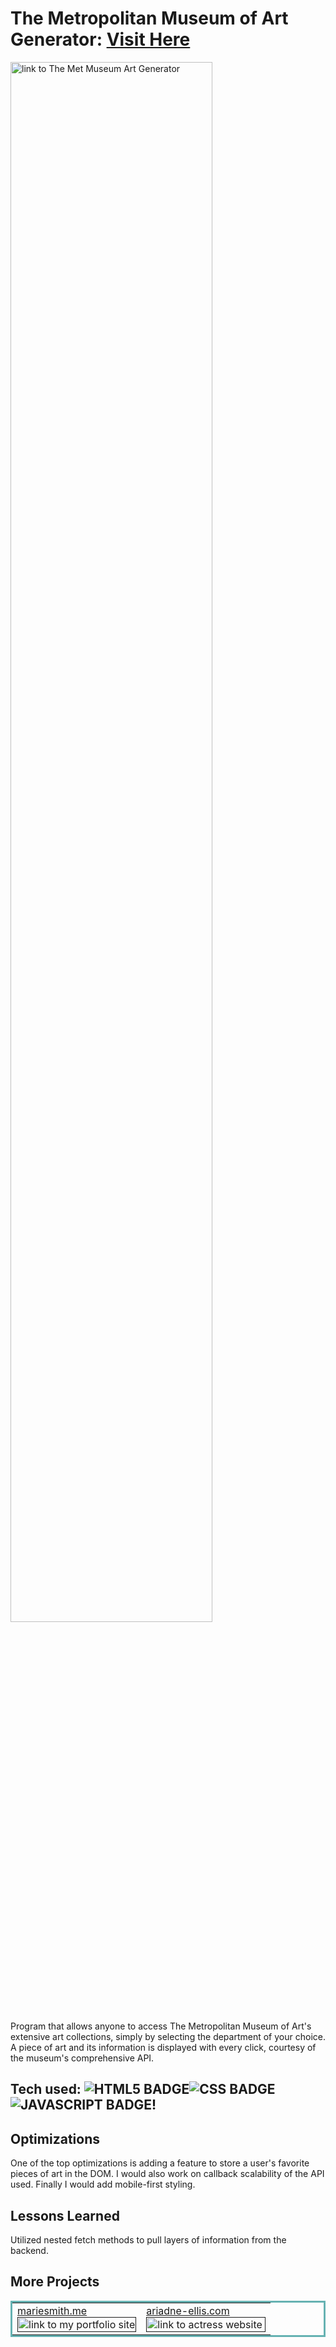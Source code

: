 # The Metropolitan Museum of Art Generator: <a href="https://artgenerator-themetmuseum.netlify.app/" target="_blank">Visit Here</a>
<a href="https://artgenerator-themetmuseum.netlify.app/" target="_blank">
<img src="https://media.giphy.com/media/HdH82S9MPWdWmUk6eg/giphy.gif" width="80%" alt="link to The Met Museum Art Generator"/>
</a>

Program that allows anyone to access The Metropolitan Museum of Art's extensive art collections, simply by selecting the department of your choice. 
A piece of art and its information is displayed with every click, courtesy of the museum's comprehensive API.


## Tech used: ![HTML5 BADGE](https://img.shields.io/static/v1?label=|&message=HTML5&color=23555f&style=plastic&logo=html5)![CSS BADGE](https://img.shields.io/static/v1?label=|&message=CSS3&color=285f65&style=plastic&logo=css3)![JAVASCRIPT BADGE](https://img.shields.io/static/v1?label=|&message=JAVASCRIPT&color=3c7f5d&style=plastic&logo=javascript)!


## Optimizations
One of the top optimizations is adding a feature to store a user's favorite pieces of art in the DOM. I would also work on callback scalability of the API used. Finally I would add mobile-first styling.

## Lessons Learned

Utilized nested fetch methods to pull layers of information from the backend. 


## More Projects

<table bordercolor="#66b2b2">

  <tr>
    <td width="50%"  style="align:center;" valign="top">
<a target="_blank" href="">mariesmith.me</a>
        <br />
      <a target="_blank" href="">
            <img src="https://media.giphy.com/media/BXLT2FUtBYmKDGl0nd/giphy.gif" width="100%"  alt="link to my portfolio site"/>
        </a>
    </td>
    <td width="50%" valign="top">
<a target="_blank" href="">ariadne-ellis.com</a>
      <br />
        <a target="_blank" href="">
          <img src="https://media.giphy.com/media/qSBZ0vMEgivr8G24Ny/giphy.gif" width="100%" alt="link to actress website"/>
        </a>
    </td>
    
  </tr>
</table>